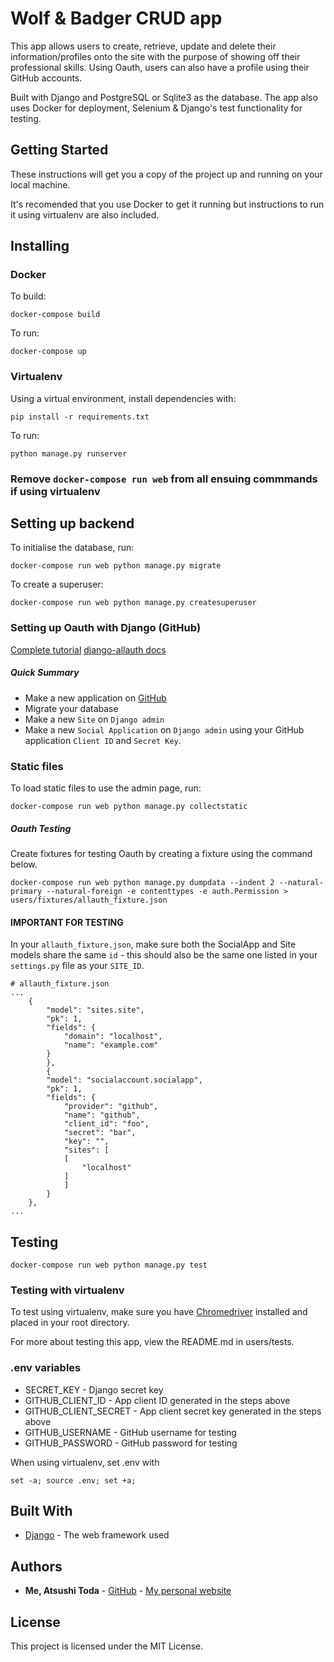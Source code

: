 
# Wolf & Badger CRUD app

This app allows users to create, retrieve, update and delete their information/profiles onto the site with the purpose
of showing off their professional skills. Using Oauth, users can also have a profile using their GitHub accounts.

Built with Django and PostgreSQL or Sqlite3 as the database. The app also uses Docker for deployment, Selenium & Django's
test functionality for testing.


## Getting Started

These instructions will get you a copy of the project up and running on your local machine.

It's recomended that you use Docker to get it running but instructions to run it using virtualenv are also included.


## Installing
### Docker
To build:
```
docker-compose build
```

To run:
```
docker-compose up
```

### Virtualenv

Using a virtual environment, install dependencies with:
```
pip install -r requirements.txt
```

To run:
```
python manage.py runserver
```

### Remove `docker-compose run web` from all ensuing commmands if using virtualenv

## Setting up backend
To initialise the database, run:
```
docker-compose run web python manage.py migrate
```

To create a superuser:
```
docker-compose run web python manage.py createsuperuser
```

### Setting up Oauth with Django (GitHub)
[Complete tutorial](https://wsvincent.com/django-allauth-tutorial/)
[django-allauth docs](https://django-allauth.readthedocs.io/en/latest/)

##### Quick Summary
- Make a new application on [GitHub](https://github.com/settings/applications/new)
- Migrate your database
- Make a new `Site` on `Django admin`
- Make a new `Social Application` on `Django admin` using your GitHub application `Client ID` and `Secret Key`.

### Static files
To load static files to use the admin page, run:
```
docker-compose run web python manage.py collectstatic
```

##### Oauth Testing
Create fixtures for testing Oauth by creating a fixture using the command below.

```
docker-compose run web python manage.py dumpdata --indent 2 --natural-primary --natural-foreign -e contenttypes -e auth.Permission > users/fixtures/allauth_fixture.json
```

#### IMPORTANT FOR TESTING
In your `allauth_fixture.json`, make sure both the SocialApp and Site models share the same `id` - this should also be the same one listed in your `settings.py` file as your `SITE_ID`.

```
# allauth_fixture.json
...
    {
        "model": "sites.site",
        "pk": 1,
        "fields": {
            "domain": "localhost",
            "name": "example.com"
        }
        },
        {
        "model": "socialaccount.socialapp",
        "pk": 1,
        "fields": {
            "provider": "github",
            "name": "github",
            "client_id": "foo",
            "secret": "bar",
            "key": "",
            "sites": [
            [
                "localhost"
            ]
            ]
        }
    },
...
```
## Testing
```
docker-compose run web python manage.py test
```

### Testing with virtualenv
To test using virtualenv, make sure you have [Chromedriver](https://sites.google.com/a/chromium.org/chromedriver/) installed and placed in your root directory.

For more about testing this app, view the README.md in users/tests.

### .env variables
* SECRET_KEY - Django secret key
* GITHUB_CLIENT_ID - App client ID generated in the steps above
* GITHUB_CLIENT_SECRET - App client secret key generated in the steps above
* GITHUB_USERNAME - GitHub username for testing
* GITHUB_PASSWORD - GitHub password for testing

When using virtualenv, set .env with
```
set -a; source .env; set +a;
```

## Built With

* [Django](https://docs.djangoproject.com/en/2.2/) - The web framework used


## Authors

* **Me, Atsushi Toda** - [GitHub](https://github.com/todaatsushi) - [My personal website](https://www.atsushi.dev)

## License

This project is licensed under the MIT License.

